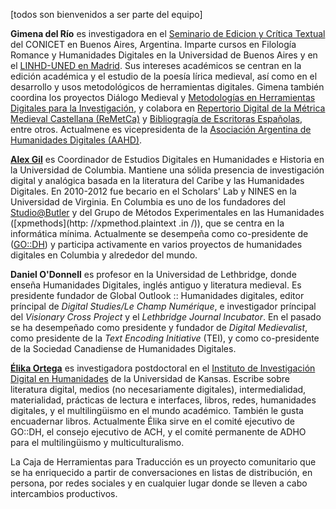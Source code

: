 [todos son bienvenidos a ser parte del equipo]


**Gimena del Río** es investigadora en el [Seminario de Edicion y Crítica Textual](http://www.iibicrit-conicet.gov.ar/) del CONICET en Buenos Aires, Argentina. Imparte cursos en Filología Romance y Humanidades Digitales en la Universidad de Buenos Aires y en el [LINHD-UNED en Madrid](http://linhd.uned.es/). Sus intereses académicos se centran en la edición académica y el estudio de la poesía lírica medieval, así como en el desarrollo y usos metodológicos de herramientas digitales. Gimena también coordina los proyectos Diálogo Medieval y [Metodologías en Herramientas Digitales para la Investigación](http://www.caicyt-conicet.gov.ar/metodologias-en-herramientas-digitales-para-la-investigacion-mhedi/), y colabora en [Repertorio Digital de la Métrica Medieval Castellana (ReMetCa)](http://www.remetca.uned.es/) y [Bibliogragía de Escritoras Españolas](http://www.bieses.net/), entre otros. Actualmene es vicepresidenta de la [Asociación Argentina de Humanidades Digitales (AAHD)](http://aahd.com.ar/). 


**[Alex Gil](http://www.elotroalex.com)** es Coordinador de Estudios Digitales en Humanidades e Historia en la Universidad de Columbia. Mantiene una sólida presencia de investigación digital y analógica basada en la literatura del Caribe y las Humanidades Digitales. En 2010-2012 fue becario en el Scholars' Lab y NINES en la Universidad de Virginia. En Columbia es uno de los fundadores del [Studio@Butler](https://studio.cul.columbia.edu/) y del Grupo de Métodos Experimentales en las Humanidades ([xpmethods](http: //xpmethod.plaintext .in /)), que se centra en la informática mínima. Actualmente se desempeña como co-presidente de ([GO::DH](http://www.globaloutlookdh.org/)) y participa activamente en varios proyectos de humanidades digitales en Columbia y alrededor del mundo.


**Daniel O'Donnell** es profesor en la Universidad de Lethbridge, donde enseña Humanidades Digitales, inglés antiguo y literatura medieval. Es presidente fundador de Global Outlook :: Humanidades digitales, editor príncipal de *Digital Studies/Le Champ Numérique*, e investigador príncipal del *Visionary Cross Project* y el *Lethbridge Journal Incubator*. En el pasado se ha desempeñado como presidente y fundador de *Digital Medievalist*, como presidente de la *Text Encoding Initiative* (TEI), y como co-presidente de la Sociedad Canadiense de Humanidades Digitales.

**[Élika Ortega](http://www.elikaortega.net)** es investigadora postdoctoral en el [Instituto de Investigación Digital en Humanidades](http://www.idrh.ku.edu) de la Universidad de Kansas. Escribe sobre literatura digital, medios (no necesariamente digitales), intermedialidad, materialidad, prácticas de lectura e interfaces, libros, redes, humanidades digitales, y el multilingüismo en el mundo académico. También le gusta encuadernar libros. Actualmente Élika sirve en el comité ejecutivo de GO::DH, el consejo ejecutivo de ACH, y el comité permanente de ADHO para el multilingüismo y multiculturalismo.


La Caja de Herramientas para Traducción es un proyecto comunitario que se ha enriquecido a partir de conversaciones en listas de distribución, en persona, por redes sociales y en cualquier lugar donde se lleven a cabo intercambios productivos. 